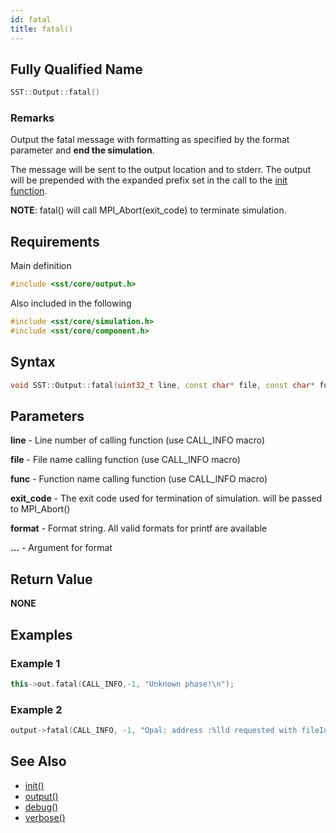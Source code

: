 ```yaml
---
id: fatal
title: fatal()
---
```

## Fully Qualified Name
```cpp
SST::Output::fatal()
```

### Remarks
Output the fatal message with formatting as specified by the format parameter and **end the simulation**.

The message will be sent to the output location and to stderr. The output will be prepended with the expanded prefix set in the call to the [init function](cpp/output/init.md). 

**NOTE**: fatal() will call MPI_Abort(exit_code) to terminate simulation.

## Requirements

Main definition
```cpp
#include <sst/core/output.h>
```

Also included in the following
```cpp
#include <sst/core/simulation.h>
#include <sst/core/component.h>
```

## Syntax

```cpp
void SST::Output::fatal(uint32_t line, const char* file, const char* func, uint32_t exit_code, const char* format, ... )
```

## Parameters

**line** - Line number of calling function (use CALL_INFO macro)

**file** - File name calling function (use CALL_INFO macro)

**func** - Function name calling function (use CALL_INFO macro)

**exit_code** - The exit code used for termination of simulation. will be passed to MPI_Abort()

**format** - Format string. All valid formats for printf are available

**...** - Argument for format

## Return Value

**NONE**

## Examples

### Example 1
```cpp
this->out.fatal(CALL_INFO,-1, "Unknown phase!\n");
```

### Example 2
```cpp
output->fatal(CALL_INFO, -1, "Opal: address :%lld requested with fileId:%d has no space left\n", vAddress, fileID);
```

## See Also

- [init()](cpp/output/init.md)
- [output()](cpp/output/output.md)
- [debug()](cpp/output/debug.md)
- [verbose()](cpp/output/verbose.md)